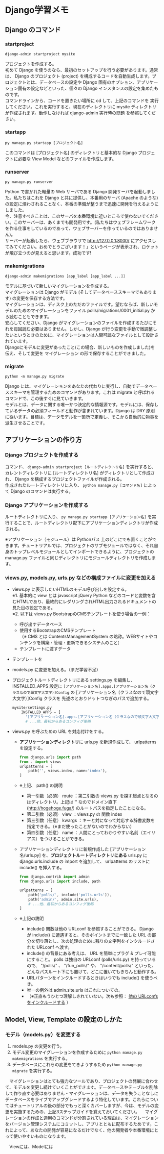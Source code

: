 # Django学習メモ

## Django のコマンド

### startproject
```django-admin startproject mysite```

  プロジェクトを作成する。  
  初めて Django を使うのなら、最初のセットアップを行う必要があります。通常は、 Django のプロジェクト (project) を構成するコードを自動生成します。プロジェクトとは、データベースの設定や Django 固有のオプション、アプリケーション固有の設定などといった、個々の Django インスタンスの設定を集めたものです。  
  コマンドラインから、コードを置きたい場所に cd して、上記のコマンドを 実行してください。これを実行すると、現在のディレクトリに mysite ディレクトリが作成されます。動作しなければ django-admin 実行時の問題 を参照してください。  

### startapp
```py manage.py startapp [プロジェクト名]```

  このコマンドは [プロジェクト名] のディレクトリと基本的な Django プロジェクトに必要な View Model などのファイルを作成します。  

### runserver
```py manage.py runserver```

  Python で書かれた軽量の Web サーバである Django 開発サーバを起動しました。私たちはこれを Django と共に提供し、本番用のサーバ (Apache のような) の設定に煩わされることなく、本番の準備が整うまで迅速に開発を行えるようにしました。  
  今、注意すべきことは、このサーバを本番環境に近いところで使わないでください。このサーバーは、あくまでも開発用です。(私たちはウェブフレームワークを作る仕事をしているのであって、ウェブサーバーを作っているのではありません)。  
  サーバーが起動したら、ウェブブラウザで http://127.0.0.1:8000/ にアクセスしてみてください。おめでとうございます！」というページが表示され、ロケットが飛び立つのが見えると思います。成功です!

### makemigrations
```django-admin makemigrations [app_label [app_label ...]]```

  モデルに基づいて新しいマイグレーションを作成する。  
  マイグレーションは Django がモデル (そしてデータベーススキーマでもあります) の変更を保存する方法です。  
  マイグレーションは、ディスク上のただのファイルです。望むならば、新しいモデルのためのマイグレーションをファイル polls/migrations/0001_initial.py から読むこともできます。  
  安心してください、Django がマイグレーションのファイルを作成するたびにそれを毎回読む必要はありません。しかし、Django が行う変更を手動で微調整したいというときのために、マイグレーションは人間可読なファイルとして設計されています。  
  Djangoにモデルに変更があったこと(この場合、新しいものを作成しました)を伝え、そして変更を マイグレーション の形で保存することができました。

### migrate  
```python -m manage.py migrate```

  Django には、マイグレーションをあなたの代わりに実行し、自動でデータベーススキーマを管理するためのコマンドがあります。これは migrate と呼ばれるコマンドで、この後すぐに見ていきます。  
  モデルとは、データに関する唯一かつ決定的な情報源です。モデルには、保存しているデータの必須フィールドと動作が含まれています。Django は DRY 原則に従います。目標は、データモデルを一箇所で定義し、そこから自動的に物事を派生させることです。

## アプリケーションの作り方

### Django プロジェクトを作成する

  コマンド、 ```django-admin startproject [ルートディレクトリ名]``` を実行すると、カレントディレクトリに [ルートディレクトリ名] がディレクトリとして作成され、 Django を構成するプロジェクトファイルが作成される。  
  作成されたルートディレクトリに入り、 ```python manage.py [コマンド名]``` によって Django のコマンドは実行する。

### Django アプリケーションを作成する

  ルートディレクトリに入り、 ```py manage.py startapp [アプリケーション名]``` を実行することで、ルートディレクトリ配下にアプリケーションディレクトリが作成される。  

  ※アプリケーション（モジュール）は Pythonパス 上のどこにでも置くことができます。チュートリアルでは、プロジェクトのサブモジュールではなく、それ自身のトップレベルモジュールとしてインポートできるように、プロジェクトの manage.py ファイルと同じディレクトリにモジュールディレクトリを作成します。

### views.py, models.py, urls.py などの構成ファイルに変更を加える

- views.py に表示したいHTMLのモデル呼び出しを設定する。  
  ※1. 基本的に view とは javascript jQuery Python などのコードと変数を含むHTMLであり、最終的にレダリングされHTML出力されるドキュメントの見た目の設定である。  
  ※2. 以下は views.py BootstrapのCMSテンプレートを使う場合の一例：
  - 呼び出すデータベース
  - 使用するBootstrapのCMSテンプレート  
    （※ CMS とは ContentsManagementSystem の略称。WEBサイトやコンテンツを構築・管理・更新できるシステムのこと）
  - テンプレートに渡すデータ
- テンプレートを
- models.py に変更を加える。（まだ学習不足）
- プロジェクトルートディレクトリにある settings.py を編集し、 INSTALLED_APPS 設定に ```[アプリケーション名].apps.[アプリケーション名（クラスなので頭文字大文字）]Config```
 の [アプリケーション名（クラスなので頭文字大文字）]Config クラスを 先述のとおりドットつなぎのパスで追加する。

  ~~~python
  mysite/settings.py
      INSTALLED_APPS = [  
        '[アプリケーション名].apps.[アプリケーション名（クラスなので頭文字大文字）]Config',
        # ...他、最初からあるコンフィグ後略
  ~~~

- views.py を呼ぶための URL を対応付けをする。
  - **アプリケーションディレクトリ**に urls.py を新規作成して、 urlpatterns を設定する。

    ~~~python
    from django.urls import path
    from . import views
    urlpatterns = [
        path('', views.index, name='index'),
    ]
    ~~~

  - ※上記、 path() の説明
    - 第一引数（必須） route ：第二引数の views.py を探す起点となるのはディレクトリ。上記は '' なのでドメイン直下 (http://hogehoge.fuga/) のルートパスを指定したことになる。
    - 第二引数（必須） view ：views.py の 関数 index
    - 第三引数（任意） kwargs ：キーと対になって対応する辞書変数を指定できる。（※まだ使ったことがないのでわからない）
    - 第四引数（任意） name ：人間にとってわかりやすい名前（エイリアス）をつけることができる。
  - アプリケーションディレクトリに新規作成した [アプリケーション名/urls.py] を、**プロジェクトルートディレクトリにある** urls.py に django.urls.include の import を追加して、 urlpatterns のリストに include() を挿入する。

    ~~~python
    from django.contrib import admin
    from django.urls import include, path

    urlpatterns = [
        path('polls/', include('polls.urls')),
        path('admin/', admin.site.urls),
        # ...他、最初からあるコンフィグ後略
    ]
    ~~~

  - ※上記の説明
    - include() 関数は他の URLconf を参照することができる。 Django が include() に遭遇すると、そのポイントまでに一致した URL の部分を切り落とし、次の処理のために残りの文字列をインクルードされた URLconf へ渡す。  
    - include() の背景にある考えは、 URL を簡単にプラグ & プレイ可能にすること。 polls は独自の URLconf (polls/urls.py) を持っているので、 "/polls/" 、 "/fun_polls/" や、 "/content/polls/" といった、どんなパスルート下にも置けて、どこに置いてもきちんと動作する。  
    - URLパターンをインクルードするときはいつでも include() を使うべき。  
    - 唯一の例外は admin.site.urls はこれについての。
    - （※正直もうひとつ理解しきれていない。次も参照： [他の URLconfs をインクルードする](https://docs.djangoproject.com/ja/4.0/topics/http/urls/#including-other-urlconfs) ）

## Model, View, Template の設定のしかた

### モデル（models.py）を変更する

1. models.py の変更を行う。
2. モデル変更のマイグレーションを作成するために ```python manage.py makemigrations``` を実行する。
3. データベースにこれらの変更をてきようするため ```python manage.py migrate``` を実行する。

　マイグレーションはとても強力なツールであり、プロジェクトの発展に合わせて、モデルを変更し続けていくことができます。データベースやテーブルを削除して作り直す必要はありません - マイグレーションは、データを失うことなしにデータベースをライブでアップグレードするよう特化しています。これらについてはチュートリアルの後の部分でもっと深くカバーしますが、今は、モデルの変更を実施するための、上記3ステップガイドを覚えておいてください。
　マイグレーションの作成と適用のコマンドが分割されている理由は、マイグレーションをバージョン管理システムにコミットし、アプリとともに配布するためです。これによって、あなたの開発が容易になるだけでなく、他の開発者や本番環境にとって使いやすいものになります。


　Viewには、Modelには